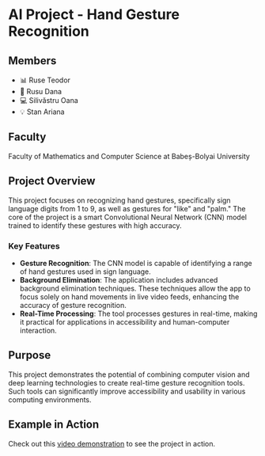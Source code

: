 # AI Project - Hand Gesture Recognition

## Members
- 📊 Ruse Teodor
- 🌟 Rusu Dana
- 💻 Silivăstru Oana
- 💡 Stan Ariana

## Faculty
Faculty of Mathematics and Computer Science at Babeș-Bolyai University

## Project Overview
This project focuses on recognizing hand gestures, specifically sign language digits from 1 to 9, as well as gestures for "like" and "palm." The core of the project is a smart Convolutional Neural Network (CNN) model trained to identify these gestures with high accuracy.

### Key Features
- **Gesture Recognition**: The CNN model is capable of identifying a range of hand gestures used in sign language.
- **Background Elimination**: The application includes advanced background elimination techniques. These techniques allow the app to focus solely on hand movements in live video feeds, enhancing the accuracy of gesture recognition.
- **Real-Time Processing**: The tool processes gestures in real-time, making it practical for applications in accessibility and human-computer interaction.

## Purpose
This project demonstrates the potential of combining computer vision and deep learning technologies to create real-time gesture recognition tools. Such tools can significantly improve accessibility and usability in various computing environments.

## Example in Action
Check out this [video demonstration](https://www.youtube.com/watch?v=sjO2bG0tRs0&t=28s) to see the project in action.
